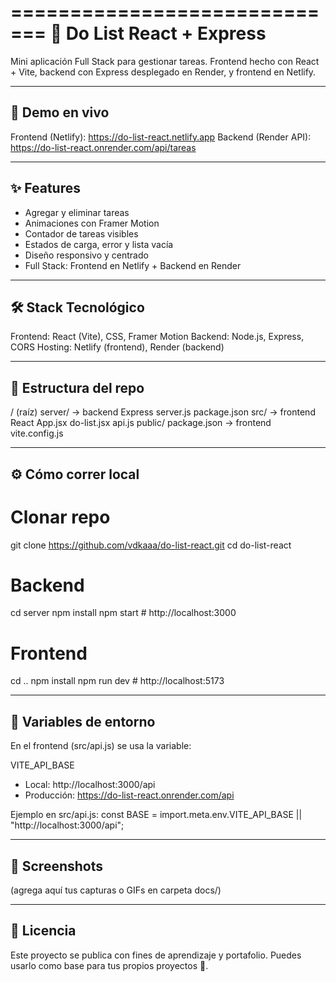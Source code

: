 =============================
📝 Do List React + Express
=============================

Mini aplicación Full Stack para gestionar tareas.
Frontend hecho con React + Vite, backend con Express desplegado en Render, y frontend en Netlify.

---------------------------------
🚀 Demo en vivo
---------------------------------
Frontend (Netlify): https://do-list-react.netlify.app
Backend (Render API): https://do-list-react.onrender.com/api/tareas

---------------------------------
✨ Features
---------------------------------
- Agregar y eliminar tareas
- Animaciones con Framer Motion
- Contador de tareas visibles
- Estados de carga, error y lista vacía
- Diseño responsivo y centrado
- Full Stack: Frontend en Netlify + Backend en Render

---------------------------------
🛠️ Stack Tecnológico
---------------------------------
Frontend: React (Vite), CSS, Framer Motion
Backend: Node.js, Express, CORS
Hosting: Netlify (frontend), Render (backend)

---------------------------------
📂 Estructura del repo
---------------------------------
/ (raíz)
  server/        → backend Express
    server.js
    package.json
  src/           → frontend React
    App.jsx
    do-list.jsx
    api.js
  public/
  package.json   → frontend
  vite.config.js

---------------------------------
⚙️ Cómo correr local
---------------------------------
# Clonar repo
git clone https://github.com/vdkaaa/do-list-react.git
cd do-list-react

# Backend
cd server
npm install
npm start   # http://localhost:3000

# Frontend
cd ..
npm install
npm run dev # http://localhost:5173

---------------------------------
🔑 Variables de entorno
---------------------------------
En el frontend (src/api.js) se usa la variable:

VITE_API_BASE
- Local: http://localhost:3000/api
- Producción: https://do-list-react.onrender.com/api

Ejemplo en src/api.js:
const BASE = import.meta.env.VITE_API_BASE || "http://localhost:3000/api";

---------------------------------
📸 Screenshots
---------------------------------
(agrega aquí tus capturas o GIFs en carpeta docs/)

---------------------------------
📄 Licencia
---------------------------------
Este proyecto se publica con fines de aprendizaje y portafolio.
Puedes usarlo como base para tus propios proyectos 🚀.
